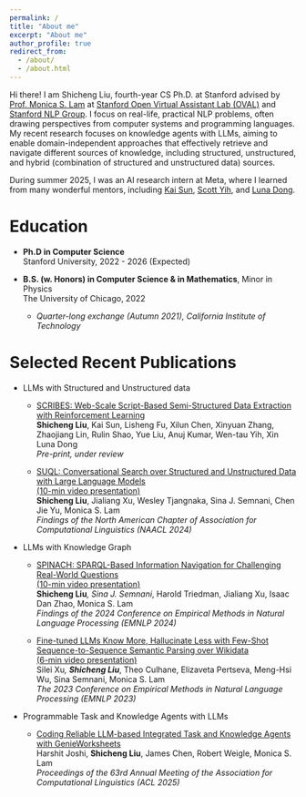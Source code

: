 ```yaml
---
permalink: /
title: "About me"
excerpt: "About me"
author_profile: true
redirect_from: 
  - /about/
  - /about.html
---
```


Hi there! I am Shicheng Liu, fourth-year CS Ph.D. at Stanford advised by [Prof. Monica S. Lam](https://suif.stanford.edu/~lam/) at [Stanford Open Virtual Assistant Lab (OVAL)](https://oval.cs.stanford.edu/) and [Stanford NLP Group](https://nlp.stanford.edu/). I focus on real-life, practical NLP problems, often drawing perspectives from computer systems and programming languages. My recent research focuses on knowledge agents with LLMs, aiming to enable domain-independent approaches that effectively retrieve and navigate different sources of knowledge, including structured, unstructured, and hybrid (combination of structured and unstructured data) sources.

During summer 2025, I was an AI research intern at Meta, where I learned from many wonderful mentors, including [Kai Sun](https://www.kaisun.org/), [Scott Yih](https://scottyih.org/), and [Luna Dong](https://lunadong.com/).

Education
======
* **Ph.D in Computer Science** <br />
Stanford University, 2022 - 2026 (Expected)

* **B.S. (w. Honors) in Computer Science & in Mathematics**, Minor in Physics <br />
The University of Chicago, 2022 
   - *Quarter-long exchange (Autumn 2021), California Institute of Technology*

Selected Recent Publications
======
* LLMs with Structured and Unstructured data
  - [SCRIBES: Web-Scale Script-Based Semi-Structured Data Extraction with Reinforcement Learning](https://arxiv.org/pdf/2510.01832) <br /> **Shicheng Liu**, Kai Sun, Lisheng Fu, Xilun Chen, Xinyuan Zhang, Zhaojiang Lin, Rulin Shao, Yue Liu, Anuj Kumar, Wen-tau Yih, Xin Luna Dong <br />
  *Pre-print, under review* <br />

  - [SUQL: Conversational Search over Structured and Unstructured Data with Large Language Models](https://arxiv.org/abs/2311.09818) <br />
  [(10-min video presentation)](https://drive.google.com/file/d/1apBm1kzgMmijSFqgCBuwpjw23h7VdmQA/view?usp=sharing) <br />
  **Shicheng Liu**, Jialiang Xu, Wesley Tjangnaka, Sina J. Semnani, Chen Jie Yu, Monica S. Lam <br />
  *Findings of the North American Chapter of Association for Computational Linguistics (NAACL 2024)* <br />

* LLMs with Knowledge Graph
  - [SPINACH: SPARQL-Based Information Navigation for Challenging Real-World Questions](https://arxiv.org/abs/2407.11417) <br />
  [(10-min video presentation)](https://drive.google.com/file/d/1cAirGdcAuRSng4G9r-b_72-07yZG44_P/view?usp=drive_link) <br />
  **Shicheng Liu**<sup>*</sup>, Sina J. Semnani<sup>*</sup>, Harold Triedman, Jialiang Xu, Isaac Dan Zhao, Monica S. Lam <br />
  *Findings of the 2024 Conference on Empirical Methods in Natural Language Processing (EMNLP 2024)* <br />

  - [Fine-tuned LLMs Know More, Hallucinate Less with Few-Shot Sequence-to-Sequence Semantic Parsing over Wikidata](https://arxiv.org/abs/2305.14202) <br />
  [(6-min video presentation)](https://drive.google.com/file/d/1QwobWmW9sGAvqi4aWwh5ht3DdDcOLu8Q/view?usp=sharing) <br />
  Silei Xu<sup>*</sup>, **Shicheng Liu**<sup>*</sup>, Theo Culhane, Elizaveta Pertseva, Meng-Hsi Wu, Sina Semnani, Monica S. Lam <br />
  *The 2023 Conference on Empirical Methods in Natural Language Processing (EMNLP 2023)* <br />

* Programmable Task and Knowledge Agents with LLMs
  - [Coding Reliable LLM-based Integrated Task and Knowledge Agents with GenieWorksheets](https://arxiv.org/abs/2407.05674) <br />
  Harshit Joshi, **Shicheng Liu**, James Chen, Robert Weigle, Monica S. Lam <br />
  *Proceedings of the 63rd Annual Meeting of the Association for Computational Linguistics (ACL 2025)*